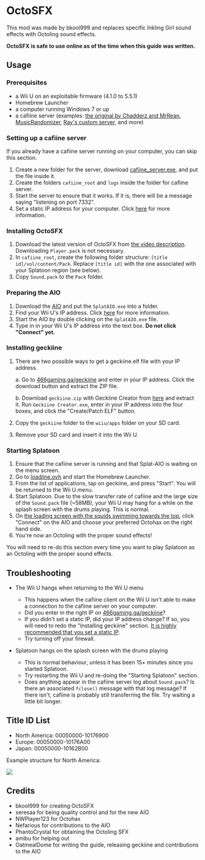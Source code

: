 # OctoSFX

This mod was made by bkool999 and replaces specific Inkling Girl sound effects with Octoling sound effects. 

**OctoSFX is safe to use online as of the time when this guide was written.**

## Usage

### Prerequisites

* a Wii U on an exploitable firmware (4.1.0 to 5.5.1)
* Homebrew Launcher 
* a computer running Windows 7 or up
* a cafiine server (examples: [the original by Chadderz and MrRean](https://github.com/MrRean/Cafiine-410-551/blob/master/server/cafiine_server.exe), [MusicRandomizer](https://github.com/OatmealDome/SplatoonUtilities/blob/master/MusicRandomizer/README.md), [Ray's custom server](https://github.com/Syroot/CafiineServer), and more)

### Setting up a cafiine server

If you already have a cafiine server running on your computer, you can skip this section.

1. Create a new folder for the server, download [cafiine_server.exe](https://github.com/MrRean/Cafiine-410-551/blob/master/server/cafiine_server.exe), and put the file inside it.
2. Create the folders ```cafiine_root``` and ```logs``` inside the folder for cafiine server.
3. Start the server to ensure that it works. If it is, there will be a message saying "listening on port 7332".
4. Set a static IP address for your computer. Click [here](https://github.com/OatmealDome/SplatoonUtilities/blob/master/Misc/StaticIPGuide.md) for more information.

### Installing OctoSFX

1. Download the latest version of OctoSFX from [the video description](https://www.youtube.com/watch?v=6DNnK5h4KMQ). Downloading ```Player.pack``` is not necessary.
2. In ```cafiine_root```, create the following folder structure: ```[title id]/vol/content/Pack```. Replace ```[title id]``` with the one associated with your Splatoon region (see below).
3. Copy ```Sound.pack``` to the ```Pack``` folder. 

### Preparing the AIO

1. Download the [AIO](https://github.com/seresaa/Splat-AIO-2/releases) and put the ```SplatAIO.exe``` into a folder.
2. Find your Wii U's IP address. Click [here](https://github.com/OatmealDome/SplatoonUtilities/blob/master/Misc/FindingWiiUIP.md) for more information.
3. Start the AIO by double clicking on the ```SplatAIO.exe``` file.
4. Type in in your Wii U's IP address into the text box. **Do not click "Connect" yet.**

### Installing geckiine

1. There are two possible ways to get a geckiine.elf file with your IP address.

   a. Go to [466gaming.ga/geckiine](http://466gaming.ga/geckiine) and enter in your IP address. Click the download button and extract the ZIP file.

   b. Download ```geckiine.zip``` with Geckiine Creator from [here](https://github.com/seresaa/geckiine-creator/releases/tag/v0.1) and extract it. Run ```Geckiine Creator.exe```, enter in your IP address into the four boxes, and click the "Create/Patch ELF" button.
2. Copy the ```geckiine``` folder to the ```wiiu/apps``` folder on your SD card.
3. Remove your SD card and insert it into the Wii U.

### Starting Splatoon

1. Ensure that the cafiine server is running and that Splat-AIO is waiting on the menu screen.
2. Go to [loadiine.ovh](http://loadiine.ovh) and start the Homebrew Launcher.
3. From the list of applications, tap on geckiine, and press "Start". You will be returned to the Wii U menu.
4. Start Splatoon. Due to the slow transfer rate of cafiine and the large size of the ```Sound.pack``` file (~58MB), your Wii U may hang for a while on the splash screen with the drums playing. This is normal.
5. On [the loading screen with the squids swimming towards the top](http://33.media.tumblr.com/fbe13f9f0ed194113ed449f9dbcad00b/tumblr_nt4jr35e291thqzumo1_500.gif), click "Connect" on the AIO and choose your preferred Octohax on the right hand side.
6. You're now an Octoling with the proper sound effects!

You will need to re-do this section every time you want to play Splatoon as an Octoling with the proper sound effects.

## Troubleshooting

* The Wii U hangs when returning to the Wii U menu
    - This happens when the cafiine client on the Wii U isn't able to make a connection to the cafiine server on your computer.
    - Did you enter in the right IP on [466gaming.ga/geckiine](http://466gaming.ga/geckiine)?
    - If you didn't set a static IP, did your IP address change? If so, you will need to redo the "Installing geckiine" section. [It is highly recommended that you set a static IP](https://github.com/OatmealDome/SplatoonUtilities/blob/master/Misc/StaticIPGuide.md).
    - Try turning off your firewall.

* Splatoon hangs on the splash screen with the drums playing
    - This is normal behaviour, unless it has been 15+ minutes since you started Splatoon.
    - Try restarting the Wii U and re-doing the "Starting Splatoon" section.
    - Does anything appear in the cafiine server log about ```Sound.pack```? Is there an associated ```fclose()``` message with that log message? If there isn't, cafiine is probably still transferring the file. Try waiting a little bit longer.

## Title ID List

- North America: 00050000-10176900
- Europe: 00050000-10176A00
- Japan: 00050000-10162B00

Example structure for North America:

<img src="http://i.imgur.com/d5v4MWb.png" />

## Credits

* bkool999 for creating OctoSFX
* seresaa for being quality control and for the new AIO
* NWPlayer123 for Octohax
* Nefarious for contributions to the AIO
* PhantoCrystal for obtaining the Octoling SFX
* amibu for helping out
* OatmealDome for writing the guide, releasing geckiine and contributions to the AIO
